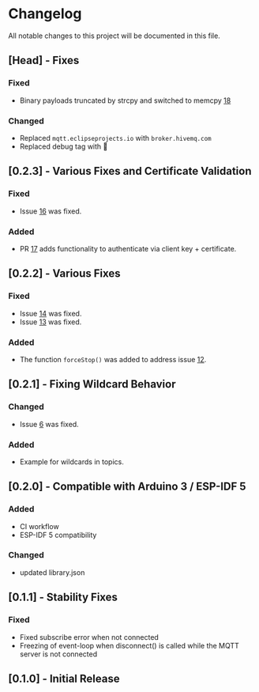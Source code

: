 # Changelog

All notable changes to this project will be documented in this file.

## [Head] - Fixes

### Fixed

- Binary payloads truncated by strcpy and switched to memcpy [18](https://github.com/theelims/PsychicMqttClient/pull/18)

### Changed

- Replaced `mqtt.eclipseprojects.io` with `broker.hivemq.com`
- Replaced debug tag with 🐙

## [0.2.3] - Various Fixes and Certificate Validation

### Fixed

- Issue [16](https://github.com/theelims/PsychicMqttClient/issues/16) was fixed.

### Added

- PR [17](https://github.com/theelims/PsychicMqttClient/pull/17) adds functionality to authenticate via client key + certificate.

## [0.2.2] - Various Fixes

### Fixed

- Issue [14](https://github.com/theelims/PsychicMqttClient/issues/14) was fixed.
- Issue [13](https://github.com/theelims/PsychicMqttClient/issues/13) was fixed.

### Added

- The function `forceStop()` was added to address issue [12](https://github.com/theelims/PsychicMqttClient/issues/12).

## [0.2.1] - Fixing Wildcard Behavior

### Changed

- Issue [6](https://github.com/theelims/PsychicMqttClient/issues/6) was fixed.

### Added

- Example for wildcards in topics.

## [0.2.0] - Compatible with Arduino 3 / ESP-IDF 5

### Added

- CI workflow
- ESP-IDF 5 compatibility

### Changed

- updated library.json

## [0.1.1] - Stability Fixes

### Fixed

- Fixed subscribe error when not connected
- Freezing of event-loop when disconnect() is called while the MQTT server is not connected

## [0.1.0] - Initial Release
